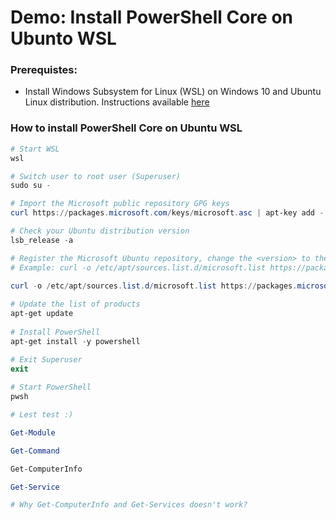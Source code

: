 # Demo: Install PowerShell Core on Ubunto WSL

### Prerequistes:
  * Install Windows Subsystem for Linux (WSL) on Windows 10 and Ubuntu Linux distribution. Instructions available [here](./../Lab-Setup.md)
  

### How to install PowerShell Core on Ubuntu WSL
 
```powershell
# Start WSL
wsl

# Switch user to root user (Superuser)
sudo su -

# Import the Microsoft public repository GPG keys
curl https://packages.microsoft.com/keys/microsoft.asc | apt-key add -

# Check your Ubuntu distribution version
lsb_release -a

# Register the Microsoft Ubuntu repository, change the <version> to the corresponding version of the installed Ubuntu
# Example: curl -o /etc/apt/sources.list.d/microsoft.list https://packages.microsoft.com/config/ubuntu/18.04/prod.list

curl -o /etc/apt/sources.list.d/microsoft.list https://packages.microsoft.com/config/ubuntu/<version>/prod.list
 
# Update the list of products
apt-get update
 
# Install PowerShell
apt-get install -y powershell

# Exit Superuser
exit
 
# Start PowerShell
pwsh

# Lest test :) 

Get-Module

Get-Command

Get-ComputerInfo

Get-Service

# Why Get-ComputerInfo and Get-Services doesn't work?
```
